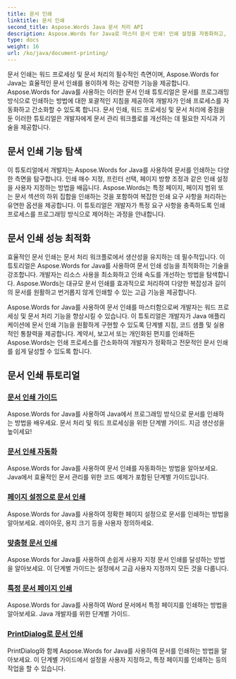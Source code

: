 ```yaml
---
title: 문서 인쇄
linktitle: 문서 인쇄
second_title: Aspose.Words Java 문서 처리 API
description: Aspose.Words for Java로 마스터 문서 인쇄! 인쇄 설정을 자동화하고, 성능을 최적화하고, 손쉽게 전문적인 결과를 얻으세요.
type: docs
weight: 16
url: /ko/java/document-printing/
---
```


문서 인쇄는 워드 프로세싱 및 문서 처리의 필수적인 측면이며, Aspose.Words for Java는 효율적인 문서 인쇄를 용이하게 하는 강력한 기능을 제공합니다. Aspose.Words for Java를 사용하는 이러한 문서 인쇄 튜토리얼은 문서를 프로그래밍 방식으로 인쇄하는 방법에 대한 포괄적인 지침을 제공하여 개발자가 인쇄 프로세스를 자동화하고 간소화할 수 있도록 합니다. 문서 인쇄, 워드 프로세싱 및 문서 처리에 중점을 둔 이러한 튜토리얼은 개발자에게 문서 관리 워크플로를 개선하는 데 필요한 지식과 기술을 제공합니다.

## 문서 인쇄 기능 탐색

이 튜토리얼에서 개발자는 Aspose.Words for Java를 사용하여 문서를 인쇄하는 다양한 측면을 탐구합니다. 인쇄 매수 지정, 프린터 선택, 페이지 방향 조정과 같은 인쇄 설정을 사용자 지정하는 방법을 배웁니다. Aspose.Words는 특정 페이지, 페이지 범위 또는 문서 섹션의 하위 집합을 인쇄하는 것을 포함하여 복잡한 인쇄 요구 사항을 처리하는 유연한 옵션을 제공합니다. 이 튜토리얼은 개발자가 특정 요구 사항을 충족하도록 인쇄 프로세스를 프로그래밍 방식으로 제어하는 과정을 안내합니다.

## 문서 인쇄 성능 최적화

효율적인 문서 인쇄는 문서 처리 워크플로에서 생산성을 유지하는 데 필수적입니다. 이 튜토리얼은 Aspose.Words for Java를 사용하여 문서 인쇄 성능을 최적화하는 기술을 강조합니다. 개발자는 리소스 사용을 최소화하고 인쇄 속도를 개선하는 방법을 탐색합니다. Aspose.Words는 대규모 문서 인쇄를 효과적으로 처리하여 다양한 복잡성과 길이의 문서를 원활하고 번거롭지 않게 인쇄할 수 있는 고급 기능을 제공합니다.

Aspose.Words for Java를 사용하여 문서 인쇄를 마스터함으로써 개발자는 워드 프로세싱 및 문서 처리 기능을 향상시킬 수 있습니다. 이 튜토리얼은 개발자가 Java 애플리케이션에 문서 인쇄 기능을 원활하게 구현할 수 있도록 단계별 지침, 코드 샘플 및 실용적인 통찰력을 제공합니다. 계약서, 보고서 또는 개인화된 편지를 인쇄하든 Aspose.Words는 인쇄 프로세스를 간소화하여 개발자가 정확하고 전문적인 문서 인쇄를 쉽게 달성할 수 있도록 합니다.

## 문서 인쇄 튜토리얼

### [문서 인쇄 가이드](./guide-to-document-printing/)
Aspose.Words for Java를 사용하여 Java에서 프로그래밍 방식으로 문서를 인쇄하는 방법을 배우세요. 문서 처리 및 워드 프로세싱을 위한 단계별 가이드. 지금 생산성을 높이세요!
### [문서 인쇄 자동화](./automating-document-printing/)
Aspose.Words for Java를 사용하여 문서 인쇄를 자동화하는 방법을 알아보세요. Java에서 효율적인 문서 관리를 위한 코드 예제가 포함된 단계별 가이드입니다.
### [페이지 설정으로 문서 인쇄](./printing-documents-page-setup/)
Aspose.Words for Java를 사용하여 정확한 페이지 설정으로 문서를 인쇄하는 방법을 알아보세요. 레이아웃, 용지 크기 등을 사용자 정의하세요.
### [맞춤형 문서 인쇄](./customized-document-printing/)
Aspose.Words for Java를 사용하여 손쉽게 사용자 지정 문서 인쇄를 달성하는 방법을 알아보세요. 이 단계별 가이드는 설정에서 고급 사용자 지정까지 모든 것을 다룹니다.
### [특정 문서 페이지 인쇄](./printing-specific-document-pages/)
Aspose.Words for Java를 사용하여 Word 문서에서 특정 페이지를 인쇄하는 방법을 알아보세요. Java 개발자를 위한 단계별 가이드.
### [PrintDialog로 문서 인쇄](./print-document-printdialog/)
PrintDialog와 함께 Aspose.Words for Java를 사용하여 문서를 인쇄하는 방법을 알아보세요. 이 단계별 가이드에서 설정을 사용자 지정하고, 특정 페이지를 인쇄하는 등의 작업을 할 수 있습니다.